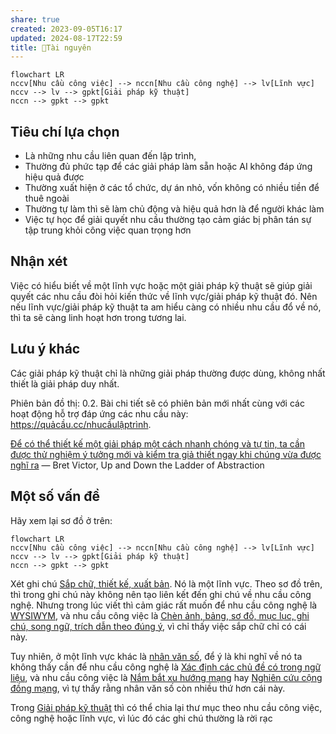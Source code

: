 ```yaml
---
share: true
created: 2023-09-05T16:17
updated: 2024-08-17T22:59
title: 📜Tài nguyên
---
```


```mermaid
flowchart LR
nccv[Nhu cầu công việc] --> nccn[Nhu cầu công nghệ] --> lv[Lĩnh vực] 
nccv --> lv --> gpkt[Giải pháp kỹ thuật] 
nccn --> gpkt --> gpkt
```

## Tiêu chí lựa chọn
- Là những nhu cầu liên quan đến lập trình,
- Thường đủ phức tạp để các giải pháp làm sẵn hoặc AI không đáp ứng hiệu quả được 
- Thường xuất hiện ở các tổ chức, dự án nhỏ, vốn không có nhiều tiền để thuê ngoài
- Thường tự làm thì sẽ làm chủ động và hiệu quả hơn là để người khác làm
- Việc tự học để giải quyết nhu cầu thường tạo cảm giác bị phân tán sự tập trung khỏi công việc quan trọng hơn

## Nhận xét
Việc có hiểu biết về một lĩnh vực hoặc một giải pháp kỹ thuật sẽ giúp giải quyết các nhu cầu đòi hỏi kiến thức về lĩnh vực/giải pháp kỹ thuật đó. Nên nếu lĩnh vực/giải pháp kỹ thuật ta am hiểu càng có nhiều nhu cầu đổ về nó, thì ta sẽ càng linh hoạt hơn trong tương lai. 

## Lưu ý khác
Các giải pháp kỹ thuật chỉ là những giải pháp thường được dùng, không nhất thiết là giải pháp duy nhất.

Phiên bản đồ thị: 0.2. Bài chi tiết sẽ có phiên bản mới nhất cùng với các hoạt động hỗ trợ đáp ứng các nhu cầu này: https://quảcầu.cc/nhucầulậptrình.

[Để có thể thiết kế một giải pháp một cách nhanh chóng và tự tin, ta cần được thử nghiệm ý tưởng mới và kiểm tra giả thiết ngay khi chúng vừa được nghĩ ra](../%E2%9A%A1Hi%E1%BB%83u%20bi%E1%BA%BFt%20s%C3%A2u/Qu%E1%BA%A3n%20l%C3%BD%20d%E1%BB%B1%20%C3%A1n,%20ph%C3%A1t%20tri%E1%BB%83n%20s%E1%BA%A3n%20ph%E1%BA%A9m,%20x%C3%A2y%20d%E1%BB%B1ng%20t%E1%BB%95%20ch%E1%BB%A9c/Ph%C3%A1t%20tri%E1%BB%83n%20s%E1%BA%A3n%20ph%E1%BA%A9m/Ki%E1%BB%83m%20%C4%91%E1%BB%8Bnh%20gi%E1%BA%A3%20thuy%E1%BA%BFt/%C4%90%E1%BB%83%20c%C3%B3%20th%E1%BB%83%20thi%E1%BA%BFt%20k%E1%BA%BF%20m%E1%BB%99t%20gi%E1%BA%A3i%20ph%C3%A1p%20m%E1%BB%99t%20c%C3%A1ch%20nhanh%20ch%C3%B3ng%20v%C3%A0%20t%E1%BB%B1%20tin,%20ta%20c%E1%BA%A7n%20%C4%91%C6%B0%E1%BB%A3c%20th%E1%BB%AD%20nghi%E1%BB%87m%20%C3%BD%20t%C6%B0%E1%BB%9Fng%20m%E1%BB%9Bi%20v%C3%A0%20ki%E1%BB%83m%20tra%20gi%E1%BA%A3%20thi%E1%BA%BFt%20ngay%20khi%20ch%C3%BAng%20v%E1%BB%ABa%20%C4%91%C6%B0%E1%BB%A3c%20ngh%C4%A9%20ra.md) — Bret Victor, Up and Down the Ladder of Abstraction

## Một số vấn đề
Hãy xem lại sơ đồ ở trên:
```mermaid
flowchart LR
nccv[Nhu cầu công việc] --> nccn[Nhu cầu công nghệ] --> lv[Lĩnh vực] 
nccv --> lv --> gpkt[Giải pháp kỹ thuật] 
nccn --> gpkt --> gpkt
```

Xét ghi chú [Sắp chữ, thiết kế, xuất bản](./L%C4%A9nh%20v%E1%BB%B1c/S%E1%BA%AFp%20ch%E1%BB%AF,%20thi%E1%BA%BFt%20k%E1%BA%BF,%20xu%E1%BA%A5t%20b%E1%BA%A3n.md). Nó là một lĩnh vực. Theo sơ đồ trên, thì trong ghi chú này không nên tạo liên kết đến ghi chú về nhu cầu công nghệ. Nhưng trong lúc viết thì cảm giác rất muốn để nhu cầu công nghệ là [WYSIWYM](./Nhu%20c%E1%BA%A7u%20c%C3%B4ng%20ngh%E1%BB%87/WYSIWYM.md), và nhu cầu công việc là [Chèn ảnh, bảng, sơ đồ, mục lục, ghi chú, song ngữ, trích dẫn theo đúng ý](./Nhu%20c%E1%BA%A7u%20c%C3%B4ng%20vi%E1%BB%87c/Nghi%C3%AAn%20c%E1%BB%A9u/Ch%C3%A8n%20%E1%BA%A3nh,%20b%E1%BA%A3ng,%20s%C6%A1%20%C4%91%E1%BB%93,%20m%E1%BB%A5c%20l%E1%BB%A5c,%20ghi%20ch%C3%BA,%20song%20ng%E1%BB%AF,%20tr%C3%ADch%20d%E1%BA%ABn%20theo%20%C4%91%C3%BAng%20%C3%BD.md), vì chỉ thấy việc sắp chữ chỉ có cái này.

Tuy nhiên, ở một lĩnh vực khác là [nhân văn số](./L%C4%A9nh%20v%E1%BB%B1c/Nh%C3%A2n%20v%C4%83n%20s%E1%BB%91.md), để ý là khi nghĩ về nó ta không thấy cần để nhu cầu công nghệ là [Xác định các chủ đề có trong ngữ liệu](./Nhu%20c%E1%BA%A7u%20c%C3%B4ng%20ngh%E1%BB%87/X%C3%A1c%20%C4%91%E1%BB%8Bnh%20c%C3%A1c%20ch%E1%BB%A7%20%C4%91%E1%BB%81%20c%C3%B3%20trong%20ng%E1%BB%AF%20li%E1%BB%87u.md), và nhu cầu công việc là [Nắm bắt xu hướng mạng](./Nhu%20c%E1%BA%A7u%20c%C3%B4ng%20vi%E1%BB%87c/Doanh%20nghi%E1%BB%87p%20ho%E1%BA%B7c%20t%E1%BB%95%20ch%E1%BB%A9c/N%E1%BA%AFm%20b%E1%BA%AFt%20xu%20h%C6%B0%E1%BB%9Bng%20m%E1%BA%A1ng.md) hay [Nghiên cứu cộng đồng mạng](./Nhu%20c%E1%BA%A7u%20c%C3%B4ng%20vi%E1%BB%87c/Nghi%C3%AAn%20c%E1%BB%A9u/Nghi%C3%AAn%20c%E1%BB%A9u%20c%E1%BB%99ng%20%C4%91%E1%BB%93ng%20m%E1%BA%A1ng.md), vì tự thấy rằng nhân văn số còn nhiều thứ hơn cái này.

Trong [Giải pháp kỹ thuật](./Gi%E1%BA%A3i%20ph%C3%A1p%20k%E1%BB%B9%20thu%E1%BA%ADt/index.md) thì có thể chia lại thư mục theo nhu cầu công việc, công nghệ hoặc lĩnh vực, vì lúc đó các ghi chú thường là rời rạc